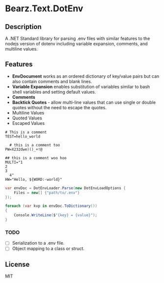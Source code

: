 # Bearz.Text.DotEnv

## Description

A .NET Standard library for parsing .env files with similar features to the nodejs
version of dotenv including variable expansion, comments, and multiline values.

## Features

- **EnvDocument** works as an ordered dictionary of key/value pairs but can also contain comments and blank lines.
- **Variable Expansion** enables substitution of variables similar to bash shell variables and setting default values.
- **Comments**
- **Backtick Quotes** - allow multi-line values that can use single or double quotes without the need to escape the quotes.
- Multiline Values
- Quoted Values
- Escaped Values

```text
# This is a comment
TEST=hello_world

  # this is a comment too
PW=X232dwe)()_+!@

## this is a comment woo hoo
MULTI="1
2
3
  4"
HW="Hello, ${WORD:-world}"
```

```csharp
var envDoc = DotEnvLoader.Parse(new DotEnvLoadOptions {
    Files = new[] {"path/to/.env"}
});

foreach (var kvp in envDoc.ToDictionary()) 
{
    Console.WriteLine($"{key} = {value}");
}

```

### TODO

- [ ] Serialization to a .env file.
- [ ] Object mapping to a class or struct.

## License

MIT
